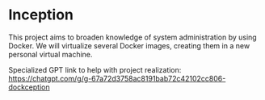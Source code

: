 # Inception
This project aims to broaden knowledge of system administration by using Docker. We will virtualize several Docker images, creating them in a new personal virtual machine.

Specialized GPT link to help with project realization: https://chatgpt.com/g/g-67a72d3758ac8191bab72c42102cc806-dockception